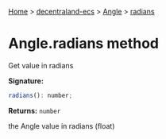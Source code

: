 [Home](./index) &gt; [decentraland-ecs](./decentraland-ecs.md) &gt; [Angle](./decentraland-ecs.angle.md) &gt; [radians](./decentraland-ecs.angle.radians.md)

# Angle.radians method

Get value in radians

**Signature:**
```javascript
radians(): number;
```
**Returns:** `number`

the Angle value in radians (float)

